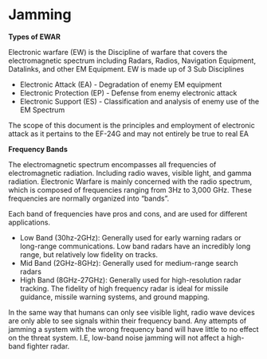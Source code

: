 # Jamming

**Types of EWAR**

Electronic warfare (EW) is the Discipline of warfare that covers the electromagnetic spectrum including Radars, Radios, Navigation Equipment, Datalinks, and other EM Equipment. EW is made up of 3 Sub Disciplines

- Electronic Attack (EA) - Degradation of enemy EM equipment
- Electronic Protection (EP) - Defense from enemy electronic attack
- Electronic Support (ES) - Classification and analysis of enemy use of the EM Spectrum

The scope of this document is the principles and employment of electronic attack as it pertains to the EF-24G and may not entirely be true to real EA

**Frequency Bands**

The electromagnetic spectrum encompasses all frequencies of electromagnetic radiation. Including radio waves, visible light, and gamma radiation. Electronic Warfare is mainly concerned with the radio spectrum, which is composed of frequencies ranging from 3Hz to 3,000 GHz. These frequencies are normally organized into “bands”.

Each band of frequencies have pros and cons, and are used for
different applications.

- Low Band (30hz-2GHz): Generally used for early warning radars or long-range communications. Low band radars have an incredibly long range, but relatively low fidelity on tracks.
- Mid Band (2GHz-8GHz): Generally used for medium-range search radars
- High Band (8GHz-27GHz): Generally used for high-resolution radar tracking. The fidelity of high frequency radar is ideal for missile guidance, missile warning systems, and ground mapping.

In the same way that humans can only see visible light, radio wave devices are only able to see signals within their frequency band. Any attempts of jamming a system with the wrong frequency band will have little to no effect on the threat system. I.E, low-band noise jamming will not affect a high-band fighter radar.
